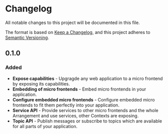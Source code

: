 # Changelog
All notable changes to this project will be documented in this file.

The format is based on [Keep a Changelog](https://keepachangelog.com/en/1.0.0/),
and this project adheres to [Semantic Versioning](https://semver.org/spec/v2.0.0.html).

## 0.1.0

### Added
- **Expose capabilities** - Upgragde any web application to a micro frontend by exposing its capabilities.
- **Embedding of micro frontends** - Embed micro frontends in your application.
- **Configure embedded micro frontends** - Configure embedded micro frontends to fit them perfectly into your application.
- **Service API** - Provide services to other micro frontends and the whole Arrangement and use services, other Contexts are exposing.
- **Topic API** - Publish messages or subscribe to topics which are available for all parts of your application.
